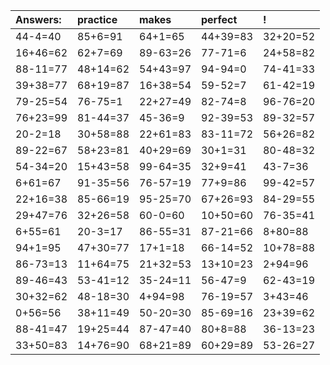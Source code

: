 | Answers: | practice | makes | perfect | ! |
| :--- | :--- | :--- | :--- | :--- |
| 44-4=40 | 85+6=91 | 64+1=65 | 44+39=83 | 32+20=52 | 
| 16+46=62 | 62+7=69 | 89-63=26 | 77-71=6 | 24+58=82 | 
| 88-11=77 | 48+14=62 | 54+43=97 | 94-94=0 | 74-41=33 | 
| 39+38=77 | 68+19=87 | 16+38=54 | 59-52=7 | 61-42=19 | 
| 79-25=54 | 76-75=1 | 22+27=49 | 82-74=8 | 96-76=20 | 
| 76+23=99 | 81-44=37 | 45-36=9 | 92-39=53 | 89-32=57 | 
| 20-2=18 | 30+58=88 | 22+61=83 | 83-11=72 | 56+26=82 | 
| 89-22=67 | 58+23=81 | 40+29=69 | 30+1=31 | 80-48=32 | 
| 54-34=20 | 15+43=58 | 99-64=35 | 32+9=41 | 43-7=36 | 
| 6+61=67 | 91-35=56 | 76-57=19 | 77+9=86 | 99-42=57 | 
| 22+16=38 | 85-66=19 | 95-25=70 | 67+26=93 | 84-29=55 | 
| 29+47=76 | 32+26=58 | 60-0=60 | 10+50=60 | 76-35=41 | 
| 6+55=61 | 20-3=17 | 86-55=31 | 87-21=66 | 8+80=88 | 
| 94+1=95 | 47+30=77 | 17+1=18 | 66-14=52 | 10+78=88 | 
| 86-73=13 | 11+64=75 | 21+32=53 | 13+10=23 | 2+94=96 | 
| 89-46=43 | 53-41=12 | 35-24=11 | 56-47=9 | 62-43=19 | 
| 30+32=62 | 48-18=30 | 4+94=98 | 76-19=57 | 3+43=46 | 
| 0+56=56 | 38+11=49 | 50-20=30 | 85-69=16 | 23+39=62 | 
| 88-41=47 | 19+25=44 | 87-47=40 | 80+8=88 | 36-13=23 | 
| 33+50=83 | 14+76=90 | 68+21=89 | 60+29=89 | 53-26=27 | 
